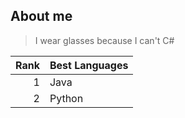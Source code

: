 ## About me

> I wear glasses because I can't C#

| Rank | Best Languages |
|-----:|---------------|
|     1| Java|
|     2| Python|
